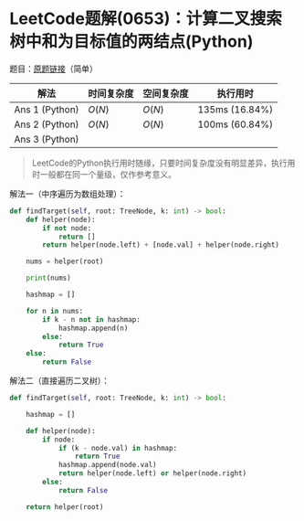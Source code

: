 # LeetCode题解(0653)：计算二叉搜索树中和为目标值的两结点(Python)

题目：[原题链接](https://leetcode-cn.com/problems/two-sum-iv-input-is-a-bst/)（简单）

| 解法           | 时间复杂度 | 空间复杂度 | 执行用时       |
| -------------- | ---------- | ---------- | -------------- |
| Ans 1 (Python) | $O(N)$     | $O(N)$     | 135ms (16.84%) |
| Ans 2 (Python) | $O(N)$     | $O(N)$     | 100ms (60.84%) |
| Ans 3 (Python) |            |            |                |

>  LeetCode的Python执行用时随缘，只要时间复杂度没有明显差异，执行用时一般都在同一个量级，仅作参考意义。

解法一（中序遍历为数组处理）：

```python
def findTarget(self, root: TreeNode, k: int) -> bool:
    def helper(node):
        if not node:
            return []
        return helper(node.left) + [node.val] + helper(node.right)

    nums = helper(root)

    print(nums)

    hashmap = []

    for n in nums:
        if k - n not in hashmap:
            hashmap.append(n)
        else:
            return True
    else:
        return False
```

解法二（直接遍历二叉树）：

```python
def findTarget(self, root: TreeNode, k: int) -> bool:

    hashmap = []

    def helper(node):
        if node:
            if (k - node.val) in hashmap:
                return True
            hashmap.append(node.val)
            return helper(node.left) or helper(node.right)
        else:
            return False

    return helper(root)
```